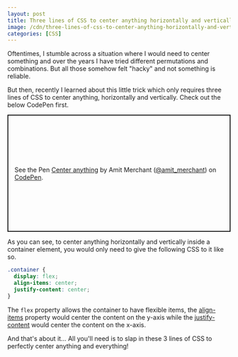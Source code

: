 ```yaml
---
layout: post
title: Three lines of CSS to center anything horizontally and vertically
image: /cdn/three-lines-of-css-to-center-anything-horizontally-and-vertically.png
categories: [CSS]
---
```


Oftentimes, I stumble across a situation where I would need to center something and over the years I have tried different permutations and combinations. But all those somehow felt "hacky" and not something is reliable.

But then, recently I learned about this little trick which only requires three lines of CSS to center anything, horizontally and vertically. Check out the below CodePen first.

<p class="codepen" data-height="265" data-theme-id="dark" data-default-tab="css,result" data-user="amit_merchant" data-slug-hash="abmGzqo" style="height: 265px; box-sizing: border-box; display: flex; align-items: center; justify-content: center; border: 2px solid; margin: 1em 0; padding: 1em;" data-pen-title="Center anything">
  <span>See the Pen <a href="https://codepen.io/amit_merchant/pen/abmGzqo">
  Center anything</a> by Amit Merchant (<a href="https://codepen.io/amit_merchant">@amit_merchant</a>)
  on <a href="https://codepen.io">CodePen</a>.</span>
</p>
<script async src="https://cpwebassets.codepen.io/assets/embed/ei.js"></script>

As you can see, to center anything horizontally and vertically inside a container element, you would only need to give the following CSS to it like so.

```css
.container {
  display: flex;
  align-items: center;
  justify-content: center;
}
```

The `flex` property allows the container to have flexible items, the [align-items](https://developer.mozilla.org/en-US/docs/Web/CSS/align-items) property would center the content on the y-axis while the [justify-content](https://developer.mozilla.org/en-US/docs/Web/CSS/justify-content) would center the content on the x-axis.

And that's about it... All you'll need is to slap in these 3 lines of CSS to perfectly center anything and everything!